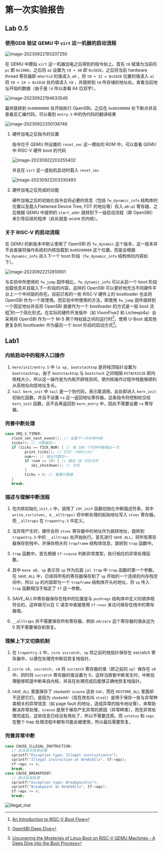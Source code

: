 # 第一次实验报告

## Lab 0.5

### 使用GDB 验证 QEMU 中 `virt` 这一机器的启动流程

![image-20230922193207250](./report-lab1.assets/image-20230922193207250.png)

在 QEMU 中模拟 `virt` 这一机器加电之后得到的指令如上。首先 `t0` 赋值为当前的 `pc` 即 `0x1000`，之后将 `a2` 设置为 `t0 + 40` 即 `0x1028`，之后将当前 hardware thread 寄存器即 `mhartid` 的值读入 `a0` ，将 `t0 + 32 = 0x1020` 位置的值读入 `a1` 将 `t0 + 24 = 0x1018` 处的值读入 `t0` ，并跳转到 `t0` 所存储的地址处。查看当前地址开始的数据（由于是 `ld` 所以查看 64 位双字），

![image-20230922194633546](./report-lab1.assets/image-20230922194633546.png)

最终跳转到 `0x80000000` 处开始执行 OpenSBI。之后在 `0x80200000` 处下断点并且查看反汇编代码，可以看到 `entry.S` 中的伪代码的翻译结果

![image-20230922200136746](./report-lab1.assets/image-20230922200136746.png)

1. 硬件加电之后指令的位置

   指令位于 QEMU 所设置的 `reset_vec` 这一模拟的 ROM 中，可以查看 QEMU 中 RISC-V 硬件 boot 的代码

   ![image-20230922203255402](./report-lab1.assets/image-20230922203255402.png)

   并且在 `virt` 这一虚拟机启动时载入 `reset_vec`

   ![image-20230922203330493](./report-lab1.assets/image-20230922203330493.png)

2. 硬件加电之后完成的功能

   硬件加电之后的初始化指令会将必要的信息（包括 `fw_dynamic_info` 结构体的位置以及载入Flattened Device Tree, FDT 的地址等）存入 `a0~a2` 寄存器，之后根据 QEMU 中提供的 `start_addr` 跳转到下一级启动流程（即 OpenSBI）来引导后续的程序（此处就是 ucore 的内核）。

### 关于 RISC-V 的启动流程

在 QEMU 的新版本中默认使用了 OpenSBI 的 `fw_dynamic` 这个版本，这一版本并不会直接将操作系统的内核加载到 `0x80200000` 这个位置。而是会根据 `fw_dynamic_info` 进入下一个 boot 阶段（`fw_dynamic_info` 结构体的内容如下）。

![image-20230922212810901](./report-lab1.assets/image-20230922212810901.png)

与实验中所使用的 `fw_jump` 固件相比，`fw_dynamic_info` 可以从前一个 boot 阶段加载信息并且载入下一阶段的内容，这样的 OpenSBI 可以更好地充当不同硬件平台上一个中间层的存在。目前已有的一些 RISC-V 硬件上的 bootloader 也会将 OpenSBI 作为一个库使用。而实验中所使用的方法，即使用 `fw_jump` 固件跳转到一个固定地址并且将 OpenSBI 直接作为一个 bootloader 的方式是一般 boot 流程[^1 ]的一个简化形式。在实际的硬件开发版中（如 VisonFive2 和 Licheepi4a）会采用将 OpenSBI 作为一个 M-S 两个特权级之间的运行时[^2]，使用 U-Boot 或其他更复杂的 bootloader 作为最后一个 boot 阶段的启动方式[^3]。

[^1]: [An Introduction to RISC-V Boot Flow](https://riscv.org/wp-content/uploads/2019/12/Summit_bootflow.pdf)
[^2]: [OpenSBI Deep Dive](https://riscv.org/wp-content/uploads/2019/06/13.30-RISCV_OpenSBI_Deep_Dive_v5.pdf)
[^3]: [Uncovering the Mysteries of Linux Boot on RISC-V QEMU Machines - A Deep Dive into the Boot Process](https://embeddedinn.com/articles/tutorial/RISCV-Uncovering-the-Mysteries-of-Linux-Boot-on-RISC-V-QEMU-Machines/)

## Lab1

### 内核启动中的程序入口操作

1. `kern/init/entry.S` 中 `la sp, bootstacktop` 是将栈顶指针设置为 `bootstacktop`，由于 `bootstacktop` 与 `bootstack` 之间相隔 `KSTACKSIZE` 即内核栈大小，所以这一操作是为内核开辟栈空间，使内核操作过程中栈能够顺利从高地址向低地址生长。
2. `tail kern_init` 中 `tail` 是一个伪代码，表示尾调用，此处即进入 `kern_init` 初始化函数，并且不设置 `ra` 这一返回地址寄存器。这条指令将控制权交给 `kern_init` 函数，且不会再返回到 `kern_entry` 中，因此不需要设置 `ra` 寄存器。

### 完善中断处理

```c
case IRQ_S_TIMER:
   clock_set_next_event(); // 设置下一次时钟中断
   ticks++; // 计数器加一
   if (ticks == TICK_NUM) { // 每 100 个时钟中断输出一次
         print_ticks(); // 打印 `100ticks`
         num++; // 输出次数加一
         if (num == 10) { // 输出 10 次后关机
            sbi_shutdown(); // 关机
         }
         ticks = 0; // 重置计数器
   }
   break;
```

### 描述与理解中断流程

1. 在内核初始化 `init.c` 中，调用了 `idt_init` 函数初始化中断描述符表，其中 `write_csr(stvec, &__alltraps)` 将中断处理的起始地址写入 `stvec` 寄存器。而`__alltraps` 在 `trapentry.S` 中定义。
2. 当异常产生时，硬件会将 `stvec` 寄存器中的地址作为跳转地址，跳转到 `trapentry.S` 中的 `__alltraps` 处开始执行。首先进行 `SAVE_ALL`，将所有寄存器保存到栈中，并保存相关的 `trapframe` 结构体信息，跳转到 `trap` 函数中。
3. `trap` 函数中，首先根据 `tf->cause` 判断异常类型，执行相应的异常处理函数。

4. 其中 `move a0, sp` 表示将 `sp` 作为后面 `jal trap` 中 `trap` 函数的第一个参数。在 `SAVE_ALL` 中，已经将所有的寄存器保存到了 `sp` 开始的一个连续的内存栈空间中，所以 `sp` 的内容即为一个 `trapframe` 结构体开头的地址，将 `sp` 传入 `trap` 函数相当于指定了 `tf` 这一参数。

5. SAVE_ALL中寄存器保存在栈中的位置是与 `pushregs` 结构体中定义的顺序相符合的，这样做可以在 C 语言中直接使用 `tf->xxx` 来访问保存在栈中的寄存器值。

6. `__alltraps` 并不需要保存所有寄存器，例如 `x0/zero` 这个寄存器的值永远为 0 而不需要保存和恢复。

### 理解上下文切换机制

1. 在 `trapentry.S` 中，`csrw sscratch, sp` 将之前的栈指针保存在 sscratch 寄存器中，以便在处理完中断后恢复栈指针。

2. `csrrw s0, sscratch, x0` 将 `sscratch` 寄存器的值（即之前的 `sp`）保存在 `s0` 中，同时将 `sscratch` 寄存器的值设置为 0，这样当嵌套中断发生时，中断处理能够知道中断来自内核，并且在处理完成后能够正确地恢复栈指针。

3. `SAVE_ALL` 里面保存了 `sbadaddr` `scause` 这些 csr，而在 `RESTORE_ALL` 里面却不还原它们，是因为 `sbadaddr`（现在改名叫 `stval`）是用于保存一些与异常种类相关的异常信息（如 page fault 的地址，造成异常的指令地址等），来帮助解决异常处理，`scause` 是用于保存产生异常的原因（异常种类），而在异常处理完成后，这些信息已经没有用处了，所以不需要还原。而 `sstatus` 和 `sepc` 在整个 trap 处理流程中都有可能会被使用，所以最后需要恢复。

### 完善异常中断

```c
case CAUSE_ILLEGAL_INSTRUCTION:
   // 非法指令异常处理
   cprintf("Exception type: Illegal instruction\n");
   cprintf("Illegal instruction at 0x%016llx", tf->epc);
   tf->epc += 4;
   break;
case CAUSE_BREAKPOINT:
   // 断点异常处理
   cprintf("Exception type: Breakpoint\n");
   cprintf("Breakpoint at 0x%016llx", tf->epc);
   tf->epc += 4;
   break;
```

![illegal_inst](./report-lab1.assets/image.png)
